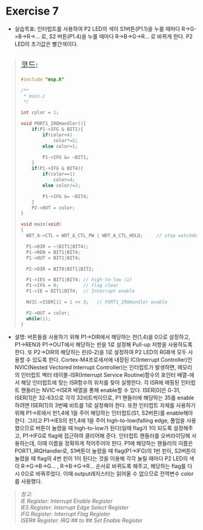 Exercise 7
==========

+ 실습목표: 인터럽트를 사용하여 P2 LED의 색이 S1버튼(P1.1)을 누를 때마다 R->G->B->R->... 로, S2 버튼(P1.4)을
  누를 때마다 R->B->G->R... 로 바뀌게 한다. P2 LED의 초기값은 빨간색이다.   
> 코드:
> -----
> ```c
> #include "msp.h"
> 
> /**
>  * main.c
>  */
> 
> int color = 1;
> 
> void PORT1_IRQHandler(){
>     if(P1->IFG & BIT1){
>         if(color<4)
>             color*=2;
>         else color=1;
> 
>         P1->IFG &= ~BIT1;
>     }
>     if(P1->IFG & BIT4){
>         if(color==1)
>             color=4;
>         else color/=2;
> 
>         P1->IFG &= ~BIT4;
>     }
>     P2->OUT = color;
> }
> 
> void main(void)
> {
> 	WDT_A->CTL = WDT_A_CTL_PW | WDT_A_CTL_HOLD;		// stop watchdog timer
> 
> 	P1->DIR = ~(BIT1|BIT4);
> 	P1->REN = BIT1|BIT4;
> 	P1->OUT = BIT1|BIT4;
> 
> 	P2->DIR = BIT0|BIT1|BIT2;
> 
> 	P1->IES = BIT1|BIT4; // high-to-low (1)
> 	P1->IFG = 0;         // flag clear
> 	P1->IE = BIT1|BIT4;  // Interrupt enable
> 
> 	NVIC->ISER[1] = 1 << 3;   // PORT1_IRQHandler enable
> 
> 	P2->OUT = color;
> 	while(1);
> }
> 
> ```

   + 설명: 버튼들을 사용하기 위해 P1->DIR에서 해당하는 핀(1,4)을 0으로 설정하고, P1->REN과 P1->OUT에서
해당하는 핀을 1로 설정해 Pull-up 저항을 사용하도록 한다. 또 P2->DIR의 해당하는 핀(0-2)을 1로
설정하여 P2 LED의 RGB색 모두 사용할 수 있도록 한다.
Cortex-M4프로세서에 내장된 IC(Interrupt Controller)인 NVIC(Nested Vectored Interrupt Controller)는
인터럽트가 발생하면, 메모리의 인터럽트 벡터 테이블-ISR(Interrupt Service Routine)함수의 포인터
배열-에서 해당 인터럽트에 맞는 ISR함수의 위치를 찾아 실행한다. 각 ISR에 매핑된 인터럽트 핸들러는
NVIC->ISER 배열을 통해 enable할 수 있다. ISER[0]은 0-31, ISER[1]은 32-63으로 각각
32비트씩이므로, P1 핸들러에 해당하는 35를 enable하려면 ISER[1]의 3번째 비트를 1로 설정해야 한다.
또한 인터럽트 자체를 사용하기 위해 P1->IE에서 핀1,4에 1을 주어 해당하는 인터럽트(S1, S2버튼)를
enable해야 한다. 그리고 P1->IES의 핀1,4에 1을 주어 high-to-low(falling edge, 풀업을 사용했으므로
버튼이 눌렸을 때 high-to-low가 된다)일때 flag가 1이 되도록 설정해주고, P1->IFG로 flag에 접근하여
클리어해 준다.
인터럽트 핸들러를 오버라이딩해 사용하는데, 이때 이름을 정확하게 적어주어야 한다. P1에 해당하는
핸들러의 이름은 PORT1_IRQHandler로, S1버튼이 눌렸을 때 flag(P1->IFG)의 1번 핀이, S2버튼이
눌렸을 때 flag의 4번 핀이 1이 된다는 것을 이용해 각각 눌릴 때마다 P2 LED의 색이 R->G->B->G... ,
R->B->G->R... 순서로 바뀌도록 해주고, 해당하는 flag를 다시 0으로 바꿔주었다. 이때
output레지스터는 읽어올 수 없으므로 전역변수 color를 사용했다.
  > *참고:   
  > IE Register: Interrupt Enable Register   
  > IES Register: Interrupt Edge Select Register   
  > IFG Register: Interrupt Flag Register   
  > ISER# Register: IRQ ## to ## Set Enable Register*

